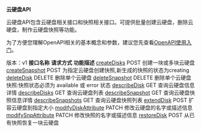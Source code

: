 **云硬盘API**

云硬盘API包含云硬盘相关接口和快照相关接口。可提供批量创建云硬盘，删除云硬盘，制作云硬盘快照等功能。

为了方便您理解OpenAPI相关的基本概念和参数，建议您先查看[OpenAPI使用入门](https://www.jdcloud.com/help/detail/355/isCatalog/0)。

版本：v1
**接口名称** **请求方式** **功能描述** [createDisks](http://www.jdcloud.com/help/detail/3087/isCatalog/1) POST 创建一块或多块云硬盘 [createSnapshot](http://www.jdcloud.com/help/detail/2722/isCatalog/1) POST 为指定云硬盘创建快照,新生成的快照的状态为creating [deleteDisk](http://www.jdcloud.com/help/detail/3085/isCatalog/1) DELETE 删除单个云硬盘 [deleteSnapshot](http://www.jdcloud.com/help/detail/3084/isCatalog/1) DELETE 删除单个云硬盘快照:快照状态必须为 available 或 error 状态 [describeDisk](http://www.jdcloud.com/help/detail/2718/isCatalog/1) GET 查询云硬盘信息详情 [describeDisks](http://www.jdcloud.com/help/detail/2719/isCatalog/1) GET 查询云硬盘列表 [describeSnapshot](http://www.jdcloud.com/help/detail/2724/isCatalog/1) GET 查询云硬盘快照信息详情 [describeSnapshots](http://www.jdcloud.com/help/detail/2725/isCatalog/1) GET 查询云硬盘快照列表 [extendDisk](http://www.jdcloud.com/help/detail/3086/isCatalog/1) POST 扩容云硬盘到指定大小 [modifyDiskAttribute](http://www.jdcloud.com/help/detail/2961/isCatalog/1) PATCH 修改云硬盘的名字或描述信息 [modifySnpAttribute](http://www.jdcloud.com/help/detail/2962/isCatalog/1) PATCH 修改快照的名字或描述信息 [restoreDisk](http://www.jdcloud.com/help/detail/2720/isCatalog/1) POST 从已有快照恢复一块云硬盘